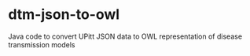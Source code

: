 # dtm-json-to-owl
Java code to convert UPitt JSON data to OWL representation of disease transmission models
